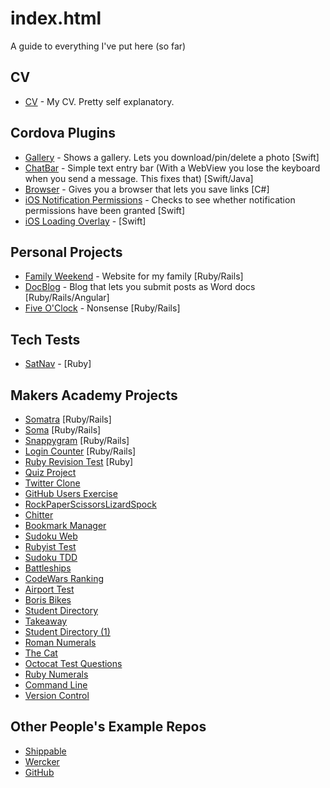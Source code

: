 # index.html
A guide to everything I've put here (so far)

## CV

- [CV](https://github.com/NotTheUsual/CV) - My CV. Pretty self explanatory.

## Cordova Plugins

- [Gallery](https://github.com/NotTheUsual/GalleryCordovaPlugin) - Shows a gallery. Lets you download/pin/delete a photo [Swift]
- [ChatBar](https://github.com/NotTheUsual/ChatBarCordovaPlugin) - Simple text entry bar (With a WebView you lose the keyboard when you send a message. This fixes that) [Swift/Java]
- [Browser](https://github.com/NotTheUsual/cordova-browsable-link-selector) - Gives you a browser that lets you save links [C#]
- [iOS Notification Permissions](https://github.com/NotTheUsual/cdv-ios-notification-permissions) - Checks to see whether notification permissions have been granted [Swift]
- [iOS Loading Overlay](https://github.com/NotTheUsual/iOSLoadingOverlayCordovaPlugin) - [Swift]

## Personal Projects

- [Family Weekend](https://github.com/NotTheUsual/Family-Weekend) - Website for my family [Ruby/Rails]
- [DocBlog](https://github.com/NotTheUsual/DocBlog) - Blog that lets you submit posts as Word docs [Ruby/Rails/Angular]
- [Five O'Clock](https://github.com/NotTheUsual/five-o-clock) - Nonsense [Ruby/Rails]

## Tech Tests

- [SatNav](https://github.com/NotTheUsual/SatNav) - [Ruby]

## Makers Academy Projects

- [Somatra](https://github.com/NotTheUsual/somatra) [Ruby/Rails]
- [Soma](https://github.com/NotTheUsual/Soma) [Ruby/Rails]
- [Snappygram](https://github.com/NotTheUsual/Snappygram) [Ruby/Rails]
- [Login Counter](https://github.com/NotTheUsual/Login-Counter) [Ruby/Rails]
- [Ruby Revision Test](https://github.com/NotTheUsual/Ruby-Revision-Test) [Ruby]
- [Quiz Project](https://github.com/NotTheUsual/quiz-project)
- [Twitter Clone](https://github.com/NotTheUsual/Twitter-Clone)
- [GitHub Users Exercise](https://github.com/NotTheUsual/GitHub-Users-Exercise)
- [RockPaperScissorsLizardSpock](https://github.com/NotTheUsual/RockPaperScissorsLizardSpock)
- [Chitter](https://github.com/NotTheUsual/Chitter)
- [Bookmark Manager](https://github.com/NotTheUsual/bookmark-manager)
- [Sudoku Web](https://github.com/NotTheUsual/Sudoku-Web)
- [Rubyist Test](https://github.com/NotTheUsual/Rubyist-Test)
- [Sudoku TDD](https://github.com/NotTheUsual/Sudoku-TDD)
- [Battleships](https://github.com/NotTheUsual/Battleships)
- [CodeWars Ranking](https://github.com/NotTheUsual/cw-ranking)
- [Airport Test](https://github.com/NotTheUsual/airport-test)
- [Boris Bikes](https://github.com/NotTheUsual/boris_bikes)
- [Student Directory](https://github.com/NotTheUsual/student-directory)
- [Takeaway](https://github.com/NotTheUsual/Takeaway)
- [Student Directory (1)](https://github.com/NotTheUsual/Student-Directory-1)
- [Roman Numerals](https://github.com/NotTheUsual/Roman-Numerals)
- [The Cat](https://github.com/NotTheUsual/the-cat)
- [Octocat Test Questions](https://github.com/NotTheUsual/Octocat-Test-Questions)
- [Ruby Numerals](https://github.com/NotTheUsual/ruby-numerals)
- [Command Line](https://github.com/NotTheUsual/command-line)
- [Version Control](https://github.com/NotTheUsual/version-control-1)

## Other People's Example Repos

- [Shippable](https://github.com/NotTheUsual/sample_node)
- [Wercker](https://github.com/NotTheUsual/getting-started-ruby)
- [GitHub](https://github.com/NotTheUsual/example-basic)
